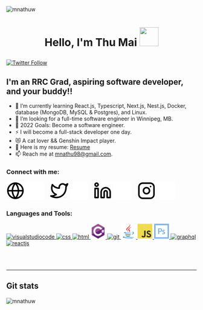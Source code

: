 <p align="left"> <img src="https://komarev.com/ghpvc/?username=mnathuw&label=Profile%20views&color=0e75b6&style=flat" alt="mnathuw" /> </p>
 
 # <p align="center"> Hello, I'm Thu Mai <img src="https://raw.githubusercontent.com/nixin72/nixin72/master/wave.gif" width="50" height="50" /> </p>
[![Twitter Follow](https://img.shields.io/twitter/follow/mnathuw?color=1DA1F2&logo=twitter&style=for-the-badge)](https://twitter.com/mnathuw)

## I'm an RRC Grad, aspiring software developer, and your buddy!!

- 🌱 I’m currently learning React.js, Typescript, Next.js, Nest.js, Docker, database (MongoDB, MySQL & Postgres), and Linux.
- 👯 I’m looking for a full-time software engineer in Winnipeg, MB.
- 🥅 2022 Goals: Become a software engineer.
- ⚡ I will become a full-stack developer one day.
- 😻 A cat lover && Genshin Impact player.
- 📄 Here is my resume: [Resume](https://mnathuw.github.io/)
- 📫 Reach me at mnathu98@gmail.com.

### Connect with me:

[![website](./img/globe-light.svg)](https://mnathuw.github.io/)
[![website](./img/globe-dark.svg)](https://mnathuw.github.io/)
&nbsp;&nbsp;
[![website](./img/twitter-light.svg)](https://twitter.com/mnathuw)
[![website](./img/twitter-dark.svg)](https://twitter.com/mnathuw)
&nbsp;&nbsp;
[![website](./img/linkedin-light.svg)](https://www.linkedin.com/in/mnathuw/)
[![website](./img/linkedin-dark.svg)](https://www.linkedin.com/in/mnathuw/)
&nbsp;&nbsp;
[![website](./img/instagram-light.svg)](https://www.instagram.com/natmai.98/)
[![website](./img/instagram-dark.svg)](https://www.instagram.com/natmai.98/)

### Languages and Tools:

<!-- visual code -->
<p align="left"> <a href="https://code.visualstudio.com/" target="_blank" rel="noreferrer"> <img src="https://cdn.jsdelivr.net/gh/devicons/devicon/icons/vscode/vscode-original.svg" alt="visualstudiocode" width="40" height="40"/> </a> 
<!-- css -->
<a href="https://developer.mozilla.org/en-US/docs/Web/CSS" target="_blank" rel="noreferrer"> <img src="https://cdn.jsdelivr.net/gh/devicons/devicon/icons/css3/css3-original.svg" alt="css" width="40" height="40"/> </a>  
<!-- html -->
<a href="https://www.w3schools.com/html/" target="_blank" rel="noreferrer"> <img src="https://cdn.jsdelivr.net/gh/devicons/devicon/icons/html5/html5-original.svg" alt="html" width="40" height="40"/> </a>  
<!-- c# -->
<a href="https://www.w3schools.com/cs/" target="_blank" rel="noreferrer"> <img src="https://raw.githubusercontent.com/devicons/devicon/master/icons/csharp/csharp-original.svg" alt="csharp" width="40" height="40"/> </a>  
<!-- git -->
<a href="https://git-scm.com/" target="_blank" rel="noreferrer"> <img src="https://www.vectorlogo.zone/logos/git-scm/git-scm-icon.svg" alt="git" width="40" height="40"/> </a> 
<!-- java -->
<a href="https://www.java.com" target="_blank" rel="noreferrer"> <img src="https://raw.githubusercontent.com/devicons/devicon/master/icons/java/java-original.svg" alt="java" width="40" height="40"/> </a> 
<!-- javascript -->
<a href="https://developer.mozilla.org/en-US/docs/Web/JavaScript" target="_blank" rel="noreferrer"> <img src="https://raw.githubusercontent.com/devicons/devicon/master/icons/javascript/javascript-original.svg" alt="javascript" width="40" height="40"/> </a> 
<!-- photoshop -->
<a href="https://www.photoshop.com/en" target="_blank" rel="noreferrer"> <img src="https://raw.githubusercontent.com/devicons/devicon/master/icons/photoshop/photoshop-line.svg" alt="photoshop" width="40" height="40"/> </a> 
<!-- graphql -->
<a href="https://graphql.org/" target="_blank" rel="noreferrer"> <img src="https://cdn.jsdelivr.net/gh/devicons/devicon/icons/graphql/graphql-plain.svg" alt="graphql" width="40" height="40"/> </a> 
<!-- reactjs -->
<a href="https://reactjs.org/" target="_blank" rel="noreferrer"> <img src="https://cdn.jsdelivr.net/gh/devicons/devicon/icons/react/react-original.svg" alt="reactjs" width="40" height="40"/> </a> </p>

<br />
<br />

---

## Git stats
<p><img align="center" src="https://github-readme-stats.vercel.app/api/top-langs/?username=mnathuw&theme=dark" alt="mnathuw" /></p>
